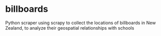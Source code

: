 # billboards
Python scraper using scrapy to collect the locations of billboards in New Zealand, to analyze their geospatial relationships with schools
